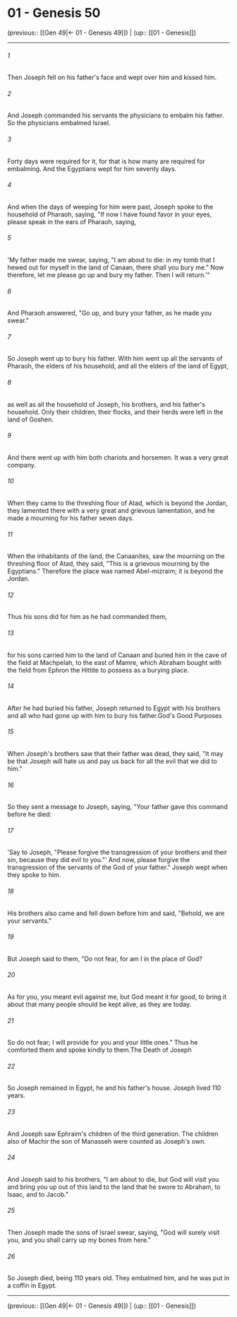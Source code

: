 # 01 - Genesis 50

(previous:: [[Gen 49|← 01 - Genesis 49]]) | (up:: [[01 - Genesis]])

***


###### 1 
Then Joseph fell on his father's face and wept over him and kissed him. 

###### 2 
And Joseph commanded his servants the physicians to embalm his father. So the physicians embalmed Israel. 

###### 3 
Forty days were required for it, for that is how many are required for embalming. And the Egyptians wept for him seventy days. 

###### 4 
And when the days of weeping for him were past, Joseph spoke to the household of Pharaoh, saying, "If now I have found favor in your eyes, please speak in the ears of Pharaoh, saying, 

###### 5 
'My father made me swear, saying, "I am about to die: in my tomb that I hewed out for myself in the land of Canaan, there shall you bury me." Now therefore, let me please go up and bury my father. Then I will return.'" 

###### 6 
And Pharaoh answered, "Go up, and bury your father, as he made you swear." 

###### 7 
So Joseph went up to bury his father. With him went up all the servants of Pharaoh, the elders of his household, and all the elders of the land of Egypt, 

###### 8 
as well as all the household of Joseph, his brothers, and his father's household. Only their children, their flocks, and their herds were left in the land of Goshen. 

###### 9 
And there went up with him both chariots and horsemen. It was a very great company. 

###### 10 
When they came to the threshing floor of Atad, which is beyond the Jordan, they lamented there with a very great and grievous lamentation, and he made a mourning for his father seven days. 

###### 11 
When the inhabitants of the land, the Canaanites, saw the mourning on the threshing floor of Atad, they said, "This is a grievous mourning by the Egyptians." Therefore the place was named Abel-mizraim; it is beyond the Jordan. 

###### 12 
Thus his sons did for him as he had commanded them, 

###### 13 
for his sons carried him to the land of Canaan and buried him in the cave of the field at Machpelah, to the east of Mamre, which Abraham bought with the field from Ephron the Hittite to possess as a burying place. 

###### 14 
After he had buried his father, Joseph returned to Egypt with his brothers and all who had gone up with him to bury his father.God's Good Purposes 

###### 15 
When Joseph's brothers saw that their father was dead, they said, "It may be that Joseph will hate us and pay us back for all the evil that we did to him." 

###### 16 
So they sent a message to Joseph, saying, "Your father gave this command before he died: 

###### 17 
'Say to Joseph, "Please forgive the transgression of your brothers and their sin, because they did evil to you."' And now, please forgive the transgression of the servants of the God of your father." Joseph wept when they spoke to him. 

###### 18 
His brothers also came and fell down before him and said, "Behold, we are your servants." 

###### 19 
But Joseph said to them, "Do not fear, for am I in the place of God? 

###### 20 
As for you, you meant evil against me, but God meant it for good, to bring it about that many people should be kept alive, as they are today. 

###### 21 
So do not fear; I will provide for you and your little ones." Thus he comforted them and spoke kindly to them.The Death of Joseph 

###### 22 
So Joseph remained in Egypt, he and his father's house. Joseph lived 110 years. 

###### 23 
And Joseph saw Ephraim's children of the third generation. The children also of Machir the son of Manasseh were counted as Joseph's own. 

###### 24 
And Joseph said to his brothers, "I am about to die, but God will visit you and bring you up out of this land to the land that he swore to Abraham, to Isaac, and to Jacob." 

###### 25 
Then Joseph made the sons of Israel swear, saying, "God will surely visit you, and you shall carry up my bones from here." 

###### 26 
So Joseph died, being 110 years old. They embalmed him, and he was put in a coffin in Egypt.

***

(previous:: [[Gen 49|← 01 - Genesis 49]]) | (up:: [[01 - Genesis]])
